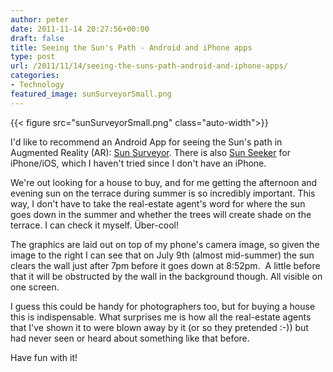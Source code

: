 ```yaml
---
author: peter
date: 2011-11-14 20:27:56+00:00
draft: false
title: Seeing the Sun's Path - Android and iPhone apps
type: post
url: /2011/11/14/seeing-the-suns-path-android-and-iphone-apps/
categories:
- Technology
featured_image: sunSurveyorSmall.png
---
```


<!-- HUGO: Using figure shortcode -->
{{< figure src="sunSurveyorSmall.png" class="auto-width">}}

I'd like to recommend an Android App for seeing the Sun's path in Augmented Reality (AR): [Sun Surveyor](http://www.sunsurveyor.com/). There is also [Sun Seeker](http://ajnaware.wordpress.com/2009/10/06/sun-seeker-seeing-the-light-with-augmented-reality/#comment-584) for iPhone/iOS, which I haven't tried since I don't have an iPhone.

We're out looking for a house to buy, and for me getting the afternoon and evening sun on the terrace during summer is so incredibly important. This way, I don't have to take the real-estate agent's word for where the sun goes down in the summer and whether the trees will create shade on the terrace. I can check it myself. Über-cool!

The graphics are laid out on top of my phone's camera image, so given the image to the right I can see that on July 9th (almost mid-summer) the sun clears the wall just after 7pm before it goes down at 8:52pm.  A little before that it will be obstructed by the wall in the background though. All visible on one screen.

I guess this could be handy for photographers too, but for buying a house this is indispensable. What surprises me is how all the real-estate agents that I've shown it to were blown away by it (or so they pretended :-)) but had never seen or heard about something like that before.

Have fun with it!
